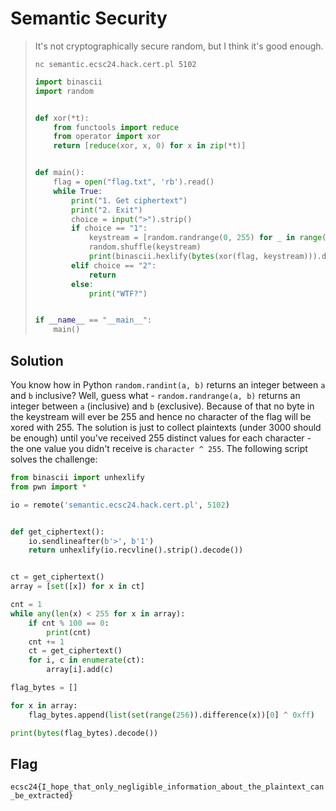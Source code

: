 # Semantic Security

> It's not cryptographically secure random, but I think it's good enough.
>
> `nc semantic.ecsc24.hack.cert.pl 5102`
>
> ```python
> import binascii
> import random
> 
> 
> def xor(*t):
>     from functools import reduce
>     from operator import xor
>     return [reduce(xor, x, 0) for x in zip(*t)]
> 
> 
> def main():
>     flag = open("flag.txt", 'rb').read()
>     while True:
>         print("1. Get ciphertext")
>         print("2. Exit")
>         choice = input(">").strip()
>         if choice == "1":
>             keystream = [random.randrange(0, 255) for _ in range(len(flag))]
>             random.shuffle(keystream)
>             print(binascii.hexlify(bytes(xor(flag, keystream))).decode())
>         elif choice == "2":
>             return
>         else:
>             print("WTF?")
> 
> 
> if __name__ == "__main__":
>     main()
> ```

## Solution
You know how in Python `random.randint(a, b)` returns an integer between `a` and `b` inclusive? Well, guess what - `random.randrange(a, b)` returns an integer between `a` (inclusive) and `b` (exclusive). Because of that no byte in the keystream will ever be 255 and hence no character of the flag will be xored with 255. The solution is just to collect plaintexts (under 3000 should be enough) until you've received 255 distinct values for each character - the one value you didn't receive is `character ^ 255`. The following script solves the challenge:

```python
from binascii import unhexlify
from pwn import *

io = remote('semantic.ecsc24.hack.cert.pl', 5102)


def get_ciphertext():
    io.sendlineafter(b'>', b'1')
    return unhexlify(io.recvline().strip().decode())


ct = get_ciphertext()
array = [set([x]) for x in ct]

cnt = 1
while any(len(x) < 255 for x in array):
    if cnt % 100 == 0:
        print(cnt)
    cnt += 1
    ct = get_ciphertext()
    for i, c in enumerate(ct):
        array[i].add(c)

flag_bytes = []

for x in array:
    flag_bytes.append(list(set(range(256)).difference(x))[0] ^ 0xff)

print(bytes(flag_bytes).decode())
```

## Flag
`ecsc24{I_hope_that_only_negligible_information_about_the_plaintext_can_be_extracted}`
